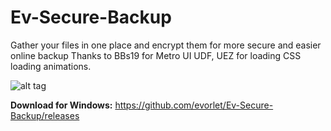 # Ev-Secure-Backup
Gather your files in one place and encrypt them for more secure and easier online backup
Thanks to BBs19 for Metro UI UDF, UEZ for loading CSS loading animations.

![alt tag](https://cloud.githubusercontent.com/assets/12136678/11063209/9c9afe1e-87e7-11e5-8901-ab69853201d0.png)


**Download for Windows:** https://github.com/evorlet/Ev-Secure-Backup/releases
